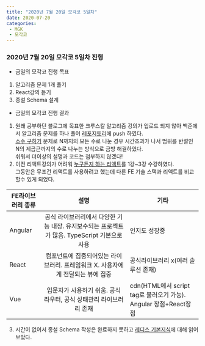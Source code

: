 ```yaml
---
title: "2020년 7월 20일 모각코 5일차"
date: 2020-07-20
categories: 
 - MGK
 - 모각코
---  
```

 
### 2020년 7월 20일 모각코 5일차 진행  
+ 금일의 모각코 진행 목표  
 1. 알고리즘 문제 1개 풀기  
 2. React강의 듣기
 3. 종설 Schema 설계
   
+ 금일의 모각코 진행 결과  
 1. 원래 공부하던 블로그에 목표한 크루스칼 알고리즘 강의가 업로드 되지 않아 백준에서 알고리즘 문제를 하나 풀어 [레포지토리](https://github.com/cnu-pai/2020SUMMER-AlgorithmStudy/blob/master/%EC%B5%9C%EC%88%98%EC%97%B0/p1929.py)에 push 하였다.  
 [소수 구하기](https://www.acmicpc.net/problem/1929) 문제로 N까지의 모든 수로 나눈 경우 시간초과가 나서 범위를 반절인 N의 제곱근까지의 수로 나누는 방식으로 금방 해결하였다.  
 쉬워서 더이상의 설명과 코드는 첨부하지 않겠다!  
 2. 이전 리액트강의가 어려워 [누구든지 하는 리액트](https://www.youtube.com/playlist?list=PL9FpF_z-xR_E4rxYMMZx5cOpwaiwCzWUH)를 1강~3강 수강하였다.  
 그동안은 무조건 리액트를 사용하려고 했는데 다른 FE 기술 스택과 리액트를 비교할수 있게 되었다.  
   
FE라이브러리 종류 | 설명 | 기타  
---|:---:|---  
| Angular | 공식 라이브러리에서 다양한 기능 내장. 유지보수되는 프로젝트가 많음. TypeScript 기본으로 사용 | 인지도 성장중 |  
| React | 컴포넌트에 집중되어있는 라이브러리. 프레임워크 X. 사용자에게 전달되는 뷰에 집중 | 공식라이브러리 x(여러 솔루션 존재) |
| Vue | 입문자가 사용하기 쉬움. 공식 라우터, 공식 상태관리 라이브러리 존재 | cdn(HTML에서 script tag로 불러오기 가능). Angular 장점+React장점 |


 3. 시간이 없어서 종설 Schema 작성은 완료하지 못하고 [레디스 기본지식](https://medium.com/garimoo/%EA%B0%9C%EB%B0%9C%EC%9E%90%EB%A5%BC-%EC%9C%84%ED%95%9C-%EB%A0%88%EB%94%94%EC%8A%A4-%ED%8A%9C%ED%86%A0%EB%A6%AC%EC%96%BC-01-92aaa24ca8cc)에 대해 읽어보았다.  
  
